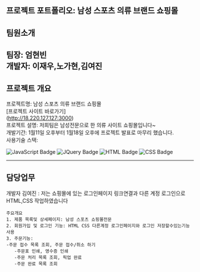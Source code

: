 ## 프로젝트 포트폴리오: 남성 스포츠 의류 브랜드 쇼핑몰

## 팀원소개


팀장: 엄현빈  
개발자: 이재우,노가현,김여진  
---


## 프로젝트 개요

프로젝트명: 남성 스포츠 의류 브랜드 쇼핑몰  
[프로젝트 사이트 바로가기]    
(http://18.220.127.127:3000)   
프로젝트 설명: 저희팀은 남성전문으로 한 의류 사이트 쇼핑몰입니다~  
개발기간: 1월11일 오후부터 1월18일 오후에 프로젝트 발표로 마무리 했습니다.  
사용기술 스택:  

![JavaScript Badge](https://img.shields.io/badge/JavaScript-F7DF1E?style=flat&logo=JavaScript&logoColor=white)
![JQuery Badge](https://img.shields.io/badge/jQuery-0769AD?style=flat&logo=jQuery&logoColor=white)
![HTML Badge](https://img.shields.io/badge/HTML5-E34F26?style=flat&logo=HTML5&logoColor=white)
![CSS Badge](https://img.shields.io/badge/CSS3-1572B6?style=flat&logo=CSS3&logoColor=white)

---

## 담당업무

개발자 김여진
: 저는 쇼핑몰에 있는 로그인페이지 링크연결과 다른 계정 로그인으로 HTML,CSS 작업하였습니다

```
주요개요
1. 제품 목록및 상세페이지: 남성 스포츠 쇼핑몰전문
2. 회원가입 및 로그인 기능: HTML CSS 다른계정 로그인페이지와 로그인 저장할수있는기능 사용
3. 주문기능:  
-주문 접수 목록 조회, 주문 접수/취소 하기  
   -주문표 인쇄, 영수증 인쇄      
   -주문 처리 목록 조회, 픽업 완료    
   -주문 완료 목록 조회  
```
 





